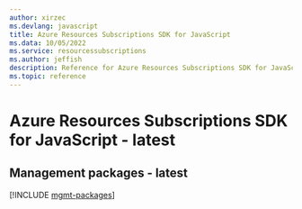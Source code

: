 ```yaml
---
author: xirzec
ms.devlang: javascript
title: Azure Resources Subscriptions SDK for JavaScript
ms.data: 10/05/2022
ms.service: resourcessubscriptions
ms.author: jeffish
description: Reference for Azure Resources Subscriptions SDK for JavaScript
ms.topic: reference
---
```

# Azure Resources Subscriptions SDK for JavaScript - latest

## Management packages - latest
[!INCLUDE [mgmt-packages](resources-subscriptions-mgmt-index.md)]